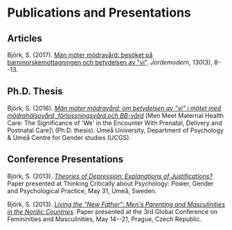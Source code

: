# Publications and Presentations

## Articles

Björk, S. (2017). [Män möter mödravård: besöket på barnmorskemottagningen och betydelsen av "vi"](https://www.academia.edu/31734203/M%C3%A4n_m%C3%B6ter_m%C3%B6drav%C3%A5rd_bes%C3%B6ket_p%C3%A5_barnmorskemottagningen_och_betydelsen_av_vi_). *Jordemodern*, *130*(3), 8--13.

## Ph.D. Thesis

Björk, S. (2016). *[Män möter mödravård: om betydelsen av ”vi” i mötet med mödrahälsovård, förlossningsvård och BB-vård](http://urn.kb.se/resolve?urn=urn:nbn:se:umu:diva-124492)* [Men Meet Maternal Health Care: The Significance of 'We' in the Encounter With Prenatal, Delivery and Postnatal Care]\ (Ph.D. thesis). Umeå University, Department of Psychology & Umeå Centre for Gender studies (UCGS).

## Conference Presentations

Björk, S. (2013). *[Theories of Depression: Explanations of Justifications?](https://www.academia.edu/3635342/Theories_of_Depression_Explanations_or_Justifications)* Paper presented at Thinking Critically about Psychology: Power, Gender and Psychological Practice, May 31, Umeå, Sweden.

Björk, S. (2013). *[Living the "New Father": Men's Parenting and Masculinities in the Nordic Countries](https://www.academia.edu/2938364/Living_the_New_Father_Men_s_Parenting_and_Masculinities_in_the_Nordic_Countries)*. Paper presented at the 3rd Global Conference on Femininities and Masculinities, May 14--21, Prague, Czech Republic.
